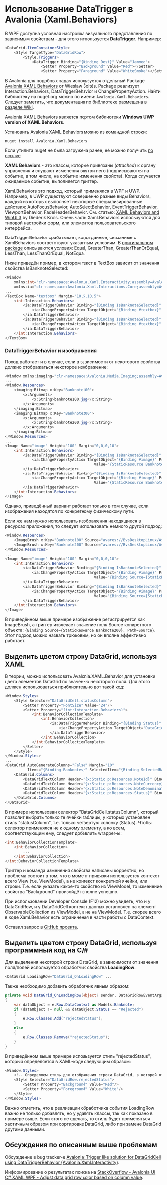 # Использование DataTrigger в Avalonia (Xaml.Behaviors)

В WPF доступна условная настройка визуального представления по зависимым свойствам - для этого используется **DataTrigger**. Например:

``` csharp
<DataGrid.ItemContainerStyle>
    <Style TargetType="DataGridRow">
        <Style.Triggers>
            <DataTrigger Binding="{Binding Dest}" Value="Jammed">
                <Setter Property="Background" Value="Red"></Setter>
                <Setter Property="Foreground" Value="WhiteSmoke"></Setter>
```

В Avalonia для подобных задач используется отдельный Package [Avalonia XAML Behaviors](https://github.com/wieslawsoltes/AvaloniaBehaviors) от Wiesław Šoltés. Package реализует Interaction.Behaviors, DataTriggerBehavior и ChangePropertyAction. Найти библиотеку на nuget.org можно по имени: `Avalonia.Xaml.Behaviors`. Следует заметить, что документация по библиотеке размещена в [разделе Wiki](https://github.com/wieslawsoltes/AvaloniaBehaviors/wiki/DataTriggerBehavior).

Avalonia XAML Behaviors является портом библиотеки **Windows UWP version of XAML Behaviors**.

Установить Avalonia XAML Behaviors можно из командной строки:

``` shell
nuget install Avalonia.Xaml.Behaviors
```

Если утилита nuget не была загружена ранее, её можно получить [по ссылке](https://dist.nuget.org/win-x86-commandline/latest/nuget.exe)

**XAML Behaviors** - это классы, которые привязаны (_attached_) к органу управления и слушают изменения внутри него (подписываются на событие, в том числе, на событие изменения свойств). Когда случается ожидаемое событие, выполняется триггер.

Xaml.Behaviors это подход, который применялся в WPF и UWP. Например, в UWP существуют совершенно разные виды Behaviors, каждый из которых выполняет некоторые специализированные действия: AutoFocusBehavior, AutoSelectBehavior, EventTriggerBehavior, ViewportBehavior, FadeHeaderBehavior. См. статью: [XAML Behaviors and WinUI 3](https://xamlbrewer.wordpress.com/2023/01/16/xaml-behaviors-and-winui-3/) by Diederik Krols. Очень часть Xaml.Behaviors используются для типовой настройки форм, или элементов пользовательского интерфейса.

DataTriggerBehavior срабатывает, когда данные, связанные с XamlBehaviors соответствуют указанным условиям. В [оригинальном package](https://github.com/microsoft/XamlBehaviors/wiki/DataTriggerBehavior) описываются условия: Equal, GreaterThan, GreaterThanOrEqual, LessThan, LessThanOrEqual, NotEqual.

Ниже приведён пример, в котором текст в TextBox зависит от значения свойства IsBanknoteSelected:

``` csharp
<Window 
    xmlns:int="clr-namespace:Avalonia.Xaml.Interactivity;assembly=Avalonia.Xaml.Interactivity"
    xmlns:ia="clr-namespace:Avalonia.Xaml.Interactions.Core;assembly=Avalonia.Xaml.Interactions" />
...
<TextBox Name="textbox" Margin="10,5,10,5">
    <int:Interaction.Behaviors>
        <ia:DataTriggerBehavior Binding="{Binding IsBanknoteSelected}" ComparisonCondition="Equal" Value="true">
            <ia:ChangePropertyAction TargetObject="{Binding #textbox}" PropertyName="Text" Value="Yes! An item selected" />
        </ia:DataTriggerBehavior>
        <ia:DataTriggerBehavior Binding="{Binding IsBanknoteSelected}" ComparisonCondition="Equal" Value="false">
            <ia:ChangePropertyAction TargetObject="{Binding #textbox}" PropertyName="Text" Value="There is no any selection here" />
        </ia:DataTriggerBehavior>
    </int:Interaction.Behaviors>
</TextBox>
```

### DataTriggerBehavior и изображения

Поход работает и в случае, если в зависимости от некоторого свойства должно отображаться некоторое изображение:

``` csharp
<Window xmlns:imaging="clr-namespace:Avalonia.Media.Imaging;assembly=Avalonia.Visuals">
...
<Window.Resources>
    <imaging:Bitmap x:Key="Banknote100">
        <x:Arguments>
            <x:String>banknote100.jpg</x:String>
        </x:Arguments>
    </imaging:Bitmap>
    <imaging:Bitmap x:Key="Banknote200">
        <x:Arguments>
            <x:String>banknote200.jpg</x:String>
        </x:Arguments>
    </imaging:Bitmap>
</Window.Resources>
...
<Image Name="image" Height="100" Margin="0,0,0,10">
    <int:Interaction.Behaviors>
        <ia:DataTriggerBehavior Binding="{Binding IsBanknoteSelected}" ComparisonCondition="Equal" Value="true">
            <ia:ChangePropertyAction TargetObject="{Binding #image}" PropertyName="Source"
                                        Value="{StaticResource Banknote100}" />
        </ia:DataTriggerBehavior>
        <ia:DataTriggerBehavior Binding="{Binding IsBanknoteSelected}" ComparisonCondition="Equal" Value="false">
            <ia:ChangePropertyAction TargetObject="{Binding #image}" PropertyName="Source" 
                                        Value="{StaticResource Banknote200}" />
        </ia:DataTriggerBehavior>
    </int:Interaction.Behaviors>
</Image>
```

Однако, приведённый вариант работает только в том случае, если изображения находятся по конкретному физическому пути.

Если же нам нужно использовать изображения находящиеся в ресурсах приложения, то следует использовать немного другой подход:

``` csharp
<Window.Resources>
    <ImageBrush x:Key="Banknote100" Source="avares://BvsDesktopLinux/Assets/banknote100.jpg" />
    <ImageBrush x:Key="Banknote200" Source="avares://BvsDesktopLinux/Assets/banknote200.jpg" />
</Window.Resources>
...
<Image Name="image" Height="100" Margin="0,0,0,10">
    <int:Interaction.Behaviors>
        <ia:DataTriggerBehavior Binding="{Binding IsBanknoteSelected}" ComparisonCondition="Equal" Value="true">
            <ia:ChangePropertyAction TargetObject="{Binding #image}" PropertyName="Source"
                                        Value="{Binding Source={StaticResource Banknote100}, Path=Source}" />
        </ia:DataTriggerBehavior>
        <ia:DataTriggerBehavior Binding="{Binding IsBanknoteSelected}" ComparisonCondition="Equal" Value="false">
            <ia:ChangePropertyAction TargetObject="{Binding #image}" PropertyName="Source" 
                                        Value="{Binding Source={StaticResource Banknote200}, Path=Source}" />
        </ia:DataTriggerBehavior>
    </int:Interaction.Behaviors>
</Image>
```

В приведённом выше примере изображение регистрируется как ImageBrush, а триггер извлекает значение поля Source конкретного объекта: `{Binding Source={StaticResource Banknote200}, Path=Source}`. Этот подход можно назвать трюковым, но он вполне эффективно работает.

## Выделить цветом строку DataGrid, используя XAML

В теории, можно использовать Avalonia.XAML.Behavior для установки цвета элементов DataGrid по значению некоторого поля. Для этого должен использоваться приблизительно вот такой код:

``` csharp
<Window.Styles>
	<Style Selector="DataGridCell.statusColumn">
		<Setter Property="FontSize" Value="24"/>
		<Setter Property="(int:Interaction.Behaviors)">
			<int:BehaviorCollectionTemplate>
				<int:BehaviorCollection>
					<ia:DataTriggerBehavior Binding="{Binding Status}" ComparisonCondition="Equal" Value="Rejected">
						<ia:ChangePropertyAction TargetObject="DataGridCell" PropertyName="Background" Value="Yellow" />
					</ia:DataTriggerBehavior>
				</int:BehaviorCollection>
			</int:BehaviorCollectionTemplate>
		</Setter>
	</Style>
</Window.Styles>
...
<DataGrid AutoGenerateColumns="False" Margin="10"
		  Items="{Binding Banknotes}" SelectedItem="{Binding SelectedBanknote}">
	<DataGrid.Columns>
		<DataGridTextColumn Header="{x:Static p:Resources.NoteId}" Binding="{Binding Id}" />
		<DataGridTextColumn Header="{x:Static p:Resources.NoteCurrency}" Binding="{Binding Currency}" />
		<DataGridTextColumn Header="{x:Static p:Resources.NoteDenomination}" Binding="{Binding Denomination}" />
		<DataGridTextColumn Header="{x:Static p:Resources.Status}" Binding="{Binding Status}" CellStyleClasses="statusColumn" />
	</DataGrid.Columns>
</DataGrid>
```

В примере использован селектор "DataGridCell.statusColumn", который позволит выбрать только те ячейки таблицы, у которых установлен стиль "statusColumn", т.е. только четвертую колонку (Status). Чтобы селектор применялся не к одному элементу, а ко всем, соответствующим ему, следует добавлить wrapper-ы:

``` csharp
<int:BehaviorCollectionTemplate>
    <int:BehaviorCollection>
        ...
    </int:BehaviorCollection>
</int:BehaviorCollectionTemplate>
```

Триггер и команда изменения свойства написаны корректно, но проблема состоит в том, что в момент привязки используется контекст всего View (т.е. ViewModel), а не контекст конкретной ячейки, или строки. Т.е. если указать какое-то свойство из ViewModel, то изменение свойства "Background" произойдёт вполне успешно.

При использовании Developer Console (F12) можно увидеть, что и у DataGridRow, и у DataGridCell контекст данных установлен на элемент ObservableCollection из ViewModel, а не на ViewModel. Т.е. скорее всего в коде Xaml.Behavior есть ограничения в части работы с DataContext.

Оставил запрос в [GitHub проекта](https://github.com/AvaloniaUI/Avalonia/discussions/8121).

## Выделить цветом строку DataGrid, используя программный код на C/#

Для выделения некоторой строки DataGrid, в зависимости от значения поля/полей используется обработчик свойства **LoadingRow**:

``` csharp
<DataGrid LoadingRow="DataGrid_OnLoadingRow" ...
```

Также необходимо добавить обработчик явным образом:

```csharp
private void DataGrid_OnLoadingRow(object? sender, DataGridRowEventArgs e)
{
    var dataObject = e.Row.DataContext as Models.Banknote;
    if (dataObject != null && dataObject.Status == "Rejected")
    {
        e.Row.Classes.Add("rejectedStatus");
    }
    else
    {
        e.Row.Classes.Remove("rejectedStatus");
    }
}
```

В приведённом выше примере используется стиль "rejectedStatus", который определяется в XAML-коде следующим образом:

``` csharp
<Window.Styles>
    <!-- Определяем стиль для отображения строки DataGrid, в которой отбражается отвергнутая купюра -->
    <Style Selector="DataGridRow.rejectedStatus">
        <Setter Property="Background" Value="Red"/>
        <Setter Property="Foreground" Value="White"/>
    </Style>
</Window.Styles>
```

Важно отметить, что в реализации обработчика события LoadingRow важно не только добавлять, но у удалять классы, так как показано в примере выше. Если этого не сделать, то стиль будет применяться хаотичным образом при сортировке DataGrid, либо при замене DataGrid другими данными.

## Обсуждения по описанным выше проблемам

Обсуждение в bug tracker-е [Avalonia: Trigger like solution for DataGridCell using DataTriggerBehavior (Avalonia.Xaml.Interactivity)](https://github.com/AvaloniaUI/Avalonia/discussions/8121).

Информирование о результатах поиска на [StackOverflow - Avalonia UI C# XAML WPF - Adjust data grid row color based on column value](https://stackoverflow.com/questions/61589139/avalonia-ui-c-sharp-xaml-wpf-adjust-data-grid-row-color-based-on-column-value/75554247#75554247).
